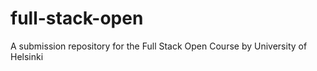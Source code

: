 # full-stack-open

A submission repository for the Full Stack Open Course by University of Helsinki
